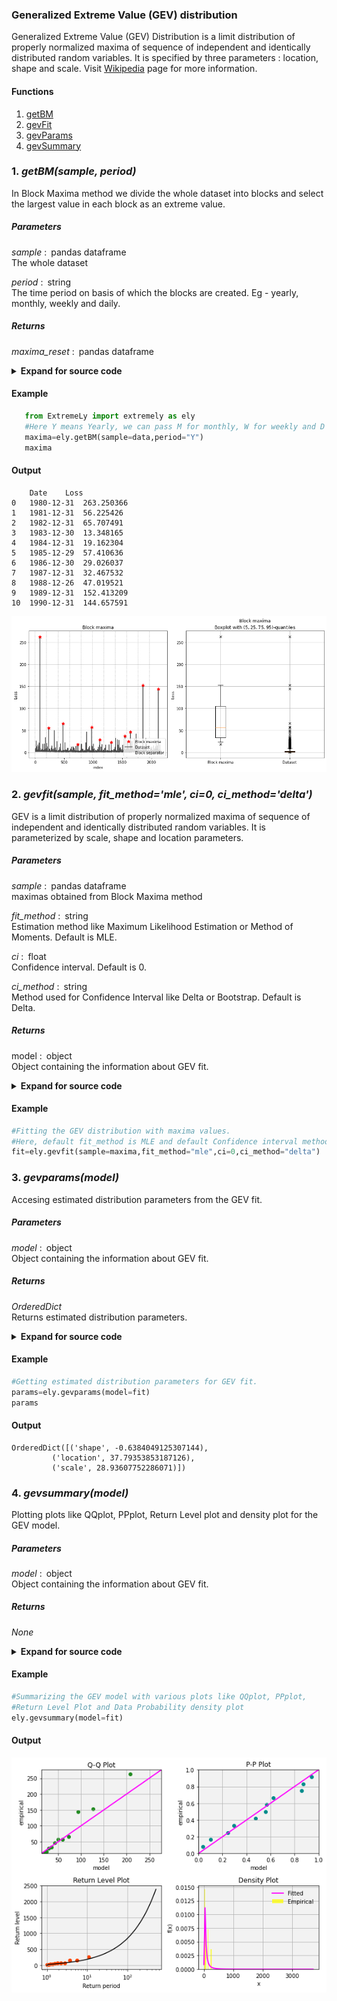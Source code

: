 ### Generalized Extreme Value (GEV) distribution

Generalized Extreme Value (GEV) Distribution is a limit distribution of properly normalized maxima of sequence of independent and identically
distributed random variables. It is specified by three parameters : location, shape and scale. Visit [Wikipedia](https://en.wikipedia.org/wiki/Generalized_extreme_value_distribution) page for more information.<br/>

#### Functions

1. [getBM](#getBM)
2. [gevFit](#gevFit)
3. [gevParams](#gevParams)
4. [gevSummary](#gevSummary)

### 1.  _getBM(sample, period)_ <a name="getBM"></a>

   In Block Maxima method we divide the whole dataset into blocks and select the largest value in each block as an extreme value.
    
##### Parameters
    
   _sample_ : pandas dataframe <br/>
              The whole dataset
            
   _period_ : string <br/>
             The time period on basis of which the blocks are created. Eg - yearly, monthly, weekly and daily.

##### Returns
    
   _maxima_reset_ : pandas dataframe <br/>

 <details><summary> <strong>Expand for source code</strong> </summary>
{% highlight python %}
 
    #Block Maxima method for finding large values. 
    def getBM(sample,period): 
 
       #Obtain the maximas   
        colname=list(sample)   
        sample.iloc[:,0]= pd.to_datetime(sample.iloc[:,0])   
        maxima = sample.resample(period, on=colname[0]).max()   
        maxima_reset=maxima.reset_index(drop=True)   
        series=pd.Series(sample.iloc[:,1])   
        series.index.name=index    
        dataset = Dataset(series)  
        N_SAMPLES_PER_BLOCK = round(len(sample)/len(maxima_reset))  
        block_maxima = BlockMaxima(dataset, N_SAMPLES_PER_BLOCK) 
 
        #Plot the maximas   
        fig, (ax1, ax2) = plt.subplots(1, 2, figsize=(12, 6))    
        block_maxima.plot_block_maxima(ax1)   
        block_maxima.plot_block_maxima_boxplot(ax2)   
        fig.tight_layout()  
        plt.show()  
 
        #Return the maximas   
        return maxima_reset 
{% endhighlight %}
</details>

#### Example
   
```python
   from ExtremeLy import extremely as ely
   #Here Y means Yearly, we can pass M for monthly, W for weekly and D for daily.
   maxima=ely.getBM(sample=data,period="Y") 
   maxima
```

#### Output      
       	Date 	Loss
    0 	1980-12-31 	263.250366
    1 	1981-12-31 	56.225426
    2 	1982-12-31 	65.707491
    3 	1983-12-30 	13.348165
    4 	1984-12-31 	19.162304
    5 	1985-12-29 	57.410636
    6 	1986-12-30 	29.026037
    7 	1987-12-31 	32.467532
    8 	1988-12-26 	47.019521
    9 	1989-12-31 	152.413209
    10 	1990-12-31 	144.657591

   ![BlockMaxima](https://raw.githubusercontent.com/surya-lamichaney/ExtremeLy/master/assets/blockMaxima.png)


### 2.  _gevfit(sample, fit_method='mle', ci=0, ci_method='delta')_ <a name="gevFit"></a>

   GEV is a limit distribution of properly normalized maxima of sequence of independent and identically distributed random variables. It is     parameterized by scale, shape and location parameters.
    
##### Parameters

   _sample_ : pandas dataframe <br/>
              maximas obtained from Block Maxima method
        
   _fit_method_ : string <br/>
                  Estimation method like Maximum Likelihood Estimation or Method of Moments. Default is MLE.
        
   _ci_ : float <br/>
          Confidence interval. Default is 0.
        
   _ci_method_ : string <br/>
                 Method used for Confidence Interval like Delta or Bootstrap. Default is Delta.

##### Returns

   model : object <br/>
           Object containing the information about GEV fit. 

<details><summary> <strong>Expand for source code</strong> </summary>
{% highlight python %}
 
     #Using classic model of skextreme for GEV fitting
     model = sk.models.classic.GEV(sample.iloc[:,1], fit_method = fit_method, ci = ci,ci_method=ci_method)
     return model
{% endhighlight %}
</details>

#### Example

```python
#Fitting the GEV distribution with maxima values. 
#Here, default fit_method is MLE and default Confidence interval method is delta.
fit=ely.gevfit(sample=maxima,fit_method="mle",ci=0,ci_method="delta")
```

### 3. _gevparams(model)_ <a name="gevParams"></a>

   Accesing estimated distribution parameters from the GEV fit.
   
##### Parameters

   _model_ : object <br/>
           Object containing the information about GEV fit.

##### Returns

   _OrderedDict_ <br/>
   Returns estimated distribution parameters. 
  
<details><summary> <strong>Expand for source code</strong> </summary>
{% highlight python %}
 
     #Return the estimated parameters
     return model.params
{% endhighlight %}
</details>

#### Example 

```python
#Getting estimated distribution parameters for GEV fit.
params=ely.gevparams(model=fit)
params
```
#### Output

    OrderedDict([('shape', -0.6384049125307144),
             ('location', 37.79353853187126),
             ('scale', 28.93607752286071)])
             

### 4. _gevsummary(model)_ <a name="gevSummary"></a>

   Plotting plots like QQplot, PPplot, Return Level plot and density plot for the GEV model.
##### Parameters

   _model_ : object <br/>
             Object containing the information about GEV fit.

##### Returns

   _None_

<details><summary> <strong>Expand for source code</strong> </summary>
{% highlight python %}
 
     #Display all the plots together
     model.plot_summary()
{% endhighlight %}
</details>

#### Example

```python
#Summarizing the GEV model with various plots like QQplot, PPplot, 
#Return Level Plot and Data Probability density plot
ely.gevsummary(model=fit)
```
#### Output

   ![GEVSummary](https://raw.githubusercontent.com/surya-lamichaney/ExtremeLy/master/assets/summary.png)

